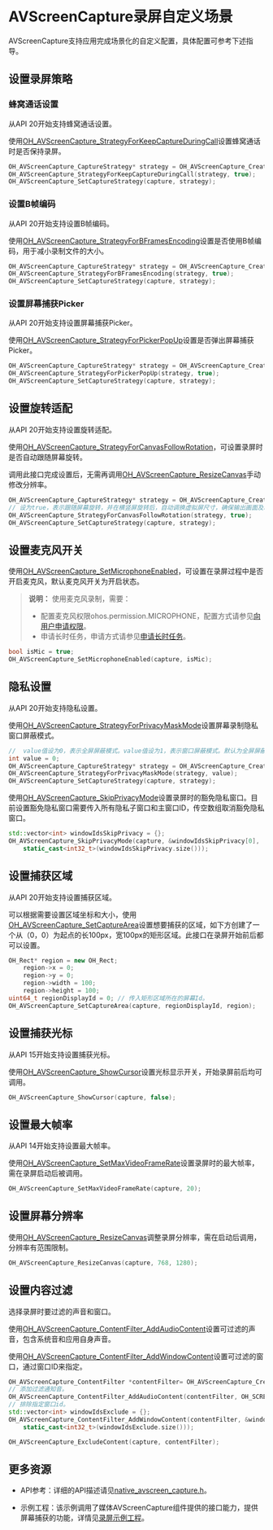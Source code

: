 # AVScreenCapture录屏自定义场景

<!--Kit: Media Kit-->
<!--Subsystem: Multimedia-->
<!--Owner: @zzs_911-->
<!--Designer: @stupig001-->
<!--Tester: @xdlinc-->
<!--Adviser: @w_Machine_cc-->

AVScreenCapture支持应用完成场景化的自定义配置，具体配置可参考下述指导。

## 设置录屏策略

### 蜂窝通话设置

从API 20开始支持蜂窝通话设置。

使用[OH_AVScreenCapture_StrategyForKeepCaptureDuringCall](../../reference/apis-media-kit/capi-native-avscreen-capture-h.md#oh_avscreencapture_strategyforkeepcaptureduringcall)设置蜂窝通话时是否保持录屏。

```c++
OH_AVScreenCapture_CaptureStrategy* strategy = OH_AVScreenCapture_CreateCaptureStrategy();
OH_AVScreenCapture_StrategyForKeepCaptureDuringCall(strategy, true);
OH_AVScreenCapture_SetCaptureStrategy(capture, strategy);
```

### 设置B帧编码

从API 20开始支持设置B帧编码。

使用[OH_AVScreenCapture_StrategyForBFramesEncoding](../../reference/apis-media-kit/capi-native-avscreen-capture-h.md#oh_avscreencapture_strategyforbframesencoding)设置是否使用B帧编码，用于减小录制文件的大小。

```c++
OH_AVScreenCapture_CaptureStrategy* strategy = OH_AVScreenCapture_CreateCaptureStrategy();
OH_AVScreenCapture_StrategyForBFramesEncoding(strategy, true);
OH_AVScreenCapture_SetCaptureStrategy(capture, strategy);
```

### 设置屏幕捕获Picker

从API 20开始支持设置屏幕捕获Picker。

使用[OH_AVScreenCapture_StrategyForPickerPopUp](../../reference/apis-media-kit/capi-native-avscreen-capture-h.md#oh_avscreencapture_strategyforpickerpopup)设置是否弹出屏幕捕获Picker。

```c++
OH_AVScreenCapture_CaptureStrategy* strategy = OH_AVScreenCapture_CreateCaptureStrategy();
OH_AVScreenCapture_StrategyForPickerPopUp(strategy, true);
OH_AVScreenCapture_SetCaptureStrategy(capture, strategy);
```

## 设置旋转适配

从API 20开始支持设置旋转适配。

使用[OH_AVScreenCapture_StrategyForCanvasFollowRotation](../../reference/apis-media-kit/capi-native-avscreen-capture-h.md#oh_avscreencapture_strategyforcanvasfollowrotation)，可设置录屏时是否自动跟随屏幕旋转。

调用此接口完成设置后，无需再调用[OH_AVScreenCapture_ResizeCanvas](../../reference/apis-media-kit/capi-native-avscreen-capture-h.md#oh_avscreencapture_resizecanvas)手动修改分辨率。

```c++
OH_AVScreenCapture_CaptureStrategy* strategy = OH_AVScreenCapture_CreateCaptureStrategy();
// 设为true，表示跟随屏幕旋转，并在横竖屏旋转后，自动调换虚拟屏尺寸，确保输出画面及时跟随旋转。
OH_AVScreenCapture_StrategyForCanvasFollowRotation(strategy, true);
OH_AVScreenCapture_SetCaptureStrategy(capture, strategy);
```

## 设置麦克风开关

使用[OH_AVScreenCapture_SetMicrophoneEnabled](../../reference/apis-media-kit/capi-native-avscreen-capture-h.md#oh_avscreencapture_setmicrophoneenabled)，可设置在录屏过程中是否开启麦克风，默认麦克风开关为开启状态。

> **说明：**
> 使用麦克风录制，需要：
>
> - 配置麦克风权限ohos.permission.MICROPHONE，配置方式请参见[向用户申请权限](../../security/AccessToken/request-user-authorization.md)。
> - 申请长时任务，申请方式请参见[申请长时任务](../../task-management/continuous-task.md)。

```c++
bool isMic = true;
OH_AVScreenCapture_SetMicrophoneEnabled(capture, isMic);
```

## 隐私设置

从API 20开始支持隐私设置。

使用[OH_AVScreenCapture_StrategyForPrivacyMaskMode](../../reference/apis-media-kit/capi-native-avscreen-capture-h.md#oh_avscreencapture_strategyforprivacymaskmode)设置屏幕录制隐私窗口屏蔽模式。

```c++
//  value值设为0，表示全屏屏蔽模式。value值设为1，表示窗口屏蔽模式。默认为全屏屏蔽模式。
int value = 0;
OH_AVScreenCapture_CaptureStrategy* strategy = OH_AVScreenCapture_CreateCaptureStrategy();
OH_AVScreenCapture_StrategyForPrivacyMaskMode(strategy, value);
OH_AVScreenCapture_SetCaptureStrategy(capture, strategy);
```

使用[OH_AVScreenCapture_SkipPrivacyMode](../../reference/apis-media-kit/capi-native-avscreen-capture-h.md#oh_avscreencapture_skipprivacymode)设置录屏时的豁免隐私窗口。目前设置豁免隐私窗口需要传入所有隐私子窗口和主窗口ID，传空数组取消豁免隐私窗口。

```c++
std::vector<int> windowIdsSkipPrivacy = {};
OH_AVScreenCapture_SkipPrivacyMode(capture, &windowIdsSkipPrivacy[0],
    static_cast<int32_t>(windowIdsSkipPrivacy.size()));
```

## 设置捕获区域

从API 20开始支持设置捕获区域。

可以根据需要设置区域坐标和大小，使用[OH_AVScreenCapture_SetCaptureArea](../../reference/apis-media-kit/capi-native-avscreen-capture-h.md#oh_avscreencapture_setcapturearea)设置想要捕获的区域，如下方创建了一个从（0，0）为起点的长100px，宽100px的矩形区域。此接口在录屏开始前后都可以设置。

```c++
OH_Rect* region = new OH_Rect;
    region->x = 0;
    region->y = 0;
    region->width = 100;
    region->height = 100;
uint64_t regionDisplayId = 0; // 传入矩形区域所在的屏幕Id。
OH_AVScreenCapture_SetCaptureArea(capture, regionDisplayId, region);
```

## 设置捕获光标

从API 15开始支持设置捕获光标。

使用[OH_AVScreenCapture_ShowCursor](../../reference/apis-media-kit/capi-native-avscreen-capture-h.md#oh_avscreencapture_showcursor)设置光标显示开关，开始录屏前后均可调用。

```c++
OH_AVScreenCapture_ShowCursor(capture, false);
```

## 设置最大帧率

从API 14开始支持设置最大帧率。

使用[OH_AVScreenCapture_SetMaxVideoFrameRate](../../reference/apis-media-kit/capi-native-avscreen-capture-h.md#oh_avscreencapture_setmaxvideoframerate)设置录屏时的最大帧率，需在录屏启动后被调用。

```c++
OH_AVScreenCapture_SetMaxVideoFrameRate(capture, 20);
```

## 设置屏幕分辨率

使用[OH_AVScreenCapture_ResizeCanvas](../../reference/apis-media-kit/capi-native-avscreen-capture-h.md#oh_avscreencapture_resizecanvas)调整录屏分辨率，需在启动后调用，分辨率有范围限制。

```c++
OH_AVScreenCapture_ResizeCanvas(capture, 768, 1280);
```

## 设置内容过滤

选择录屏时要过滤的声音和窗口。

使用[OH_AVScreenCapture_ContentFilter_AddAudioContent](../../reference/apis-media-kit/capi-native-avscreen-capture-h.md#oh_avscreencapture_contentfilter_addaudiocontent)设置可过滤的声音，包含系统音和应用自身声音。

使用[OH_AVScreenCapture_ContentFilter_AddWindowContent](../../reference/apis-media-kit/capi-native-avscreen-capture-h.md#oh_avscreencapture_contentfilter_addwindowcontent)设置可过滤的窗口，通过窗口ID来指定。

```c++
OH_AVScreenCapture_ContentFilter *contentFilter= OH_AVScreenCapture_CreateContentFilter();
// 添加过滤通知音。
OH_AVScreenCapture_ContentFilter_AddAudioContent(contentFilter, OH_SCREEN_CAPTURE_NOTIFICATION_AUDIO);
// 排除指定窗口id。
std::vector<int> windowIdsExclude = {};
OH_AVScreenCapture_ContentFilter_AddWindowContent(contentFilter, &windowIdsExclude[0],
    static_cast<int32_t>(windowIdsExclude.size()));

OH_AVScreenCapture_ExcludeContent(capture, contentFilter);
```

## 更多资源

- API参考：详细的API描述请见[native_avscreen_capture.h](../../reference/apis-media-kit/capi-native-avscreen-capture-h.md)。

- 示例工程：该示例调用了媒体AVScreenCapture组件提供的接口能力，提供屏幕捕获的功能，详情见[录屏示例工程](https://gitcode.com/openharmony/applications_app_samples/tree/master/code/DocsSample/Media/ScreenCapture/ScreenCaptureSample)。
